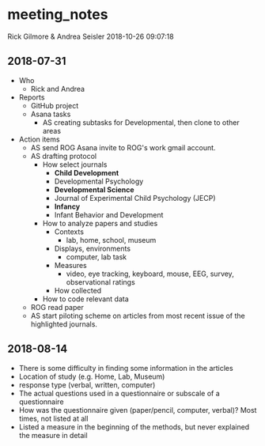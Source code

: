meeting\_notes
================
Rick Gilmore & Andrea Seisler
2018-10-26 09:07:18

2018-07-31
----------

-   Who
    -   Rick and Andrea
-   Reports
    -   GitHub project
    -   Asana tasks
        -   AS creating subtasks for Developmental, then clone to other areas
-   Action items
    -   AS send ROG Asana invite to ROG's work gmail account.
    -   AS drafting protocol
        -   How select journals
            -   **Child Development**
            -   Developmental Psychology
            -   **Developmental Science**
            -   Journal of Experimental Child Psychology (JECP)
            -   **Infancy**
            -   Infant Behavior and Development
        -   How to analyze papers and studies
            -   Contexts
                -   lab, home, school, museum
            -   Displays, environments
                -   computer, lab task
            -   Measures
                -   video, eye tracking, keyboard, mouse, EEG, survey, observational ratings
            -   How collected
        -   How to code relevant data
    -   ROG read paper
    -   AS start piloting scheme on articles from most recent issue of the highlighted journals.

2018-08-14
----------

-   There is some difficulty in finding some information in the articles
-   Location of study (e.g. Home, Lab, Museum)
-   response type (verbal, written, computer)
-   The actual questions used in a questionnaire or subscale of a questionnaire
-   How was the questionnaire given (paper/pencil, computer, verbal)? Most times, not listed at all
-   Listed a measure in the beginning of the methods, but never explained the measure in detail
